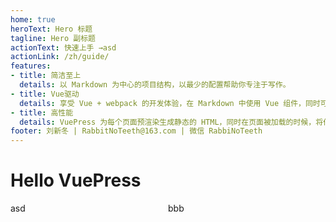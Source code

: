 ```yaml
---
home: true
heroText: Hero 标题
tagline: Hero 副标题
actionText: 快速上手 →asd
actionLink: /zh/guide/
features:
- title: 简洁至上
  details: 以 Markdown 为中心的项目结构，以最少的配置帮助你专注于写作。
- title: Vue驱动
  details: 享受 Vue + webpack 的开发体验，在 Markdown 中使用 Vue 组件，同时可以使用 Vue 来开发自定义主题。
- title: 高性能
  details: VuePress 为每个页面预渲染生成静态的 HTML，同时在页面被加载的时候，将作为 SPA 运行。
footer: 刘新冬 | RabbitNoTeeth@163.com | 微信 RabbiNoTeeth
---
```


# Hello VuePress
<div style="display: flex;flex-direction: row;">
    <div style="flex: 1">asd</div>
    <div style="flex: 1">bbb</div>
</div>
